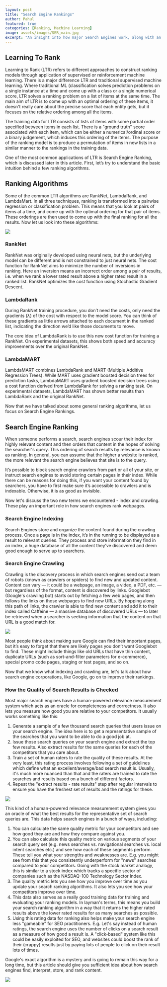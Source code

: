 ```yaml
---
layout: post
title: "Search Engine Rankings"
author: Pahul
featured: true
categories: [Ranking, Machine Learning]
image: assets/images/SER_main.jpg
excerpt: "An insight into how major Search Engines work, along with an understanding of some basic Ranking algorithms."
---
```


## Learning To Rank

Learning to Rank (LTR) refers to different approaches to construct ranking models through application of supervised or reinforcement machine learning. There is a major difference LTR and traditional supervised machine learning. Where traditional ML (classification solves prediction problems on a single instance at a time and come up with a class or a single numerical score, LTR solves a ranking problem on a list of items at the same time. The main aim of LTR is to come up with an optimal ordering of these items, it doesn't really care about the precise score that each entity gets, but it focuses on the relative ordering among all the items.

The training data for LTR consists of lists of items with some partial order specified between items in each list. There is a "ground truth" score associated with each item, which can be either a numerical/ordinal score or a binary judgement, which induces this ordering of the items. The purpose of the ranking model is to produce a permutation of items in new lists in a similar manner to the rankings in the training data.

One of the most common applications of LTR is Search Engine Ranking, which is discussed later in this article. First, let’s try to understand the basic intuition behind a few ranking algorithms.

## Ranking Algorithms

Some of the common LTR algorithms are RankNet, LambdaRank, and LambdaMart. In all three techniques, ranking is transformed into a pairwise regression or classification problem. This means that you look at pairs of items at a time, and come up with the optimal ordering for that pair of items. These orderings are then used to come up with the final ranking for all the results. Now let us look into these algorithms:

![](../assets/images/SER_LTR.png)

### RankNet

RankNet was originally developed using neural nets, but the underlying model can be different and is not constrained to just neural nets. The cost function for RankNet aims to minimize the number of inversions in ranking. Here an inversion means an incorrect order among a pair of results, i.e. when we rank a lower rated result above a higher rated result in a ranked list. RankNet optimizes the cost function using Stochastic Gradient Descent.

### LambdaRank

During RankNet training procedure, you don’t need the costs, only need the gradients (λ) of the cost with respect to the model score. You can think of these gradients as little arrows attached to each document in the ranked list, indicating the direction we’d like those documents to move.

The core idea of LambdaRank is to use this new cost function for training a RankNet. On experimental datasets, this shows both speed and accuracy improvements over the original RankNet.

### LambdaMART

LambdaMART combines LambdaRank and MART (Multiple Additive Regression Trees). While MART uses gradient boosted decision trees for prediction tasks, LambdaMART uses gradient boosted decision trees using a cost function derived from LambdaRank for solving a ranking task. On experimental datasets, LambdaMART has shown better results than LambdaRank and the original RankNet.

Now that we have talked about some general ranking algorithms, let us focus on Search Engine Rankings.

## Search Engine Ranking

When someone performs a search, search engines scour their index for highly relevant content and then orders that content in the hopes of solving the searcher's query. This ordering of search results by relevance is known as ranking. In general, you can assume that the higher a website is ranked, the more relevant the search engine believes that site is to the query.

It’s possible to block search engine crawlers from part or all of your site, or instruct search engines to avoid storing certain pages in their index. While there can be reasons for doing this, if you want your content found by searchers, you have to first make sure it’s accessible to crawlers and is indexable. Otherwise, it is as good as invisible.

Now let's discuss the two new terms we encountered - index and crawling. These play an important role in how search engines rank webpages.

### Search Engine Indexing

Search Engines store and organize the content found during the crawling process. Once a page is in the index, it’s in the running to be displayed as a result to relevant queries. They process and store information they find in an index, a huge database of all the content they’ve discovered and deem good enough to serve up to searchers.

### Search Engine Crawling

Crawling is the discovery process in which search engines send out a team of robots (known as crawlers or spiders) to find new and updated content. Content can vary — it could be a webpage, an image, a video, a PDF, etc. — but regardless of the format, content is discovered by links. Googlebot (Google's crawling bot) starts out by fetching a few web pages, and then follows the links on those webpages to find new URLs. By hopping along this path of links, the crawler is able to find new content and add it to their index called Caffeine — a massive database of discovered URLs — to later be retrieved when a searcher is seeking information that the content on that URL is a good match for.

![](../assets/images/SER_crawl.png)

Most people think about making sure Google can find their important pages, but it’s easy to forget that there are likely pages you don’t want Googlebot to find. These might include things like old URLs that have thin content, duplicate URLs (such as sort-and-filter parameters for e-commerce), special promo code pages, staging or test pages, and so on.

Now that we know what indexing and crawling are, let's talk about how search engine corporations, like Google, go on to improve their rankings.

### How the Quality of Search Results is Checked

Most major search engines have a human-powered relevance measurement system which acts as an oracle for completeness and correctness. It also lets you measure how good you are relative to your competitors.
It usually works something like this:

1. Generate a sample of a few thousand search queries that users issue on your search engine. The idea here is to get a representative sample of the searches that you want to be able to do a good job at.
2. Issue those search queries on your search engine and extract the top few results. Also extract results for the same queries for each of the competitors that you care about.
3. Train a set of human raters to rate the quality of these results. At the very least, this rating process involves following a set of guidelines which define what an excellent/average/bad search result is. Usually, it's much more nuanced than that and the raters are trained to rate the searches and results based on a bunch of different factors.
4. Repeat the "extract results - rate results" step after regular intervals to ensure you have the freshest set of results and the ratings for these.

![](../assets/images/SER_google.png)

This kind of a human-powered relevance measurement system gives you an oracle of what the best results for the representative set of search queries are. This data helps search engines in a bunch of ways, including:

1. You can calculate the same quality metric for your competitors and see how good they are and how they compare against you.
2. You can also calculate this quality metric on various segments of your search query set (e.g. news searches vs. navigational searches vs. local intent searches etc.) and see how each of these segments perform. These tell you what your strengths and weaknesses are. E.g. you might see from this that you consistently underperform for "news" searches compared to your competitors. Going with the stock market analogy, this is similar to a stock index which tracks a specific sector of companies such as the NASDAQ-100 Technology Sector Index.
3. The quality metric lets you see how you improve over time as you update your search ranking algorithms. It also lets you see how your competitors improve over time.
4. This data also serves as a really good training data for training and evaluating your ranking models. In layman's terms, this means you build your search ranking algorithm in a way that it returns the higher rated results above the lower rated results for as many searches as possible.
5. Using this rating data for ranking also helps make your search engine less "gameable" for SEO practitioners. E.g. Let's say instead of human ratings, the search engine uses the number of clicks on a search result as a measure of how good a result is. A "click-based" system like this could be easily exploited for SEO, and websites could boost the rank of their (crappy) results just by paying lots of people to click on their result lots of times.

Google's exact algorithm is a mystery and is going to remain this way for a long time, but this article should give you sufficient idea about how search engines find, interpret, store, and rank content.

![](../assets/images/SER_meme.jpg)
